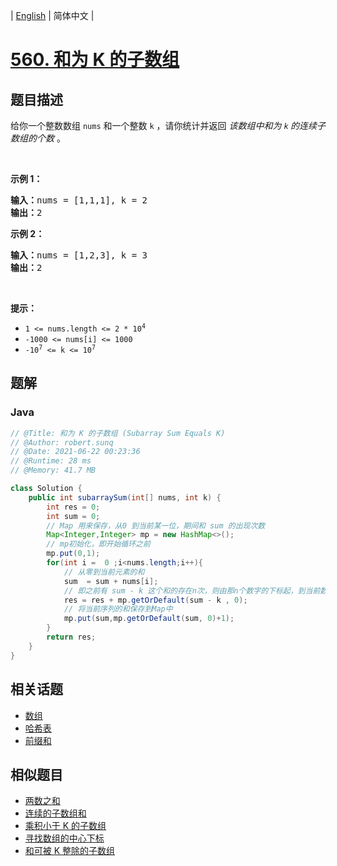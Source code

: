 
| [English](README_EN.md) | 简体中文 |

# [560. 和为 K 的子数组](https://leetcode.cn//problems/subarray-sum-equals-k/)

## 题目描述

<p>给你一个整数数组 <code>nums</code> 和一个整数&nbsp;<code>k</code> ，请你统计并返回 <em>该数组中和为&nbsp;<code>k</code><strong>&nbsp;</strong>的连续子数组的个数&nbsp;</em>。</p>

<p>&nbsp;</p>

<p><strong>示例 1：</strong></p>

<pre>
<strong>输入：</strong>nums = [1,1,1], k = 2
<strong>输出：</strong>2
</pre>

<p><strong>示例 2：</strong></p>

<pre>
<strong>输入：</strong>nums = [1,2,3], k = 3
<strong>输出：</strong>2
</pre>

<p>&nbsp;</p>

<p><strong>提示：</strong></p>

<ul>
	<li><code>1 &lt;= nums.length &lt;= 2 * 10<sup>4</sup></code></li>
	<li><code>-1000 &lt;= nums[i] &lt;= 1000</code></li>
	<li><code>-10<sup>7</sup> &lt;= k &lt;= 10<sup>7</sup></code></li>
</ul>


## 题解


### Java

```Java
// @Title: 和为 K 的子数组 (Subarray Sum Equals K)
// @Author: robert.sunq
// @Date: 2021-06-22 00:23:36
// @Runtime: 28 ms
// @Memory: 41.7 MB

class Solution {
    public int subarraySum(int[] nums, int k) {
        int res = 0;
        int sum = 0;
        // Map 用来保存，从0 到当前某一位，期间和 sum 的出现次数
        Map<Integer,Integer> mp = new HashMap<>();
        // mp初始化，即开始循环之前
        mp.put(0,1);
        for(int i =  0 ;i<nums.length;i++){
            // 从零到当前元素的和
            sum  = sum + nums[i];
            // 即之前有 sum - k 这个和的存在n次，则由那n个数字的下标起，到当前数值的和为 k     sum - （sum - k） = k
            res = res + mp.getOrDefault(sum - k , 0);
            // 将当前序列的和保存到Map中
            mp.put(sum,mp.getOrDefault(sum, 0)+1);
        }
        return res;
    }
}
```



## 相关话题

- [数组](https://leetcode.cn//tag/array)
- [哈希表](https://leetcode.cn//tag/hash-table)
- [前缀和](https://leetcode.cn//tag/prefix-sum)

## 相似题目


- [两数之和](../two-sum/README.md)
- [连续的子数组和](../continuous-subarray-sum/README.md)
- [乘积小于 K 的子数组](../subarray-product-less-than-k/README.md)
- [寻找数组的中心下标](../find-pivot-index/README.md)
- [和可被 K 整除的子数组](../subarray-sums-divisible-by-k/README.md)
